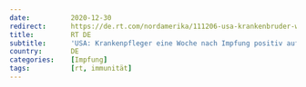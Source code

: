 ```yaml
---
date:          2020-12-30
redirect:      https://de.rt.com/nordamerika/111206-usa-krankenbruder-woche-nach-impfung/
title:         RT DE
subtitle:      'USA: Krankenpfleger eine Woche nach Impfung positiv auf SARS-CoV-2 getestet'
country:       DE
categories:    [Impfung]
tags:          [rt, immunität]
---
```

